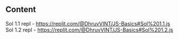 ## Content
Sol 1.1 repl - https://replit.com/@DhruvVINT/JS-Basics#Sol%201.1.js <br>
Sol 1.2 repl - https://replit.com/@DhruvVINT/JS-Basics#Sol%201.2.js

